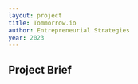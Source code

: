 ```yaml
---
layout: project
title: Tommorrow.io
author: Entrepreneurial Strategies
year: 2023
---
```


## Project Brief
